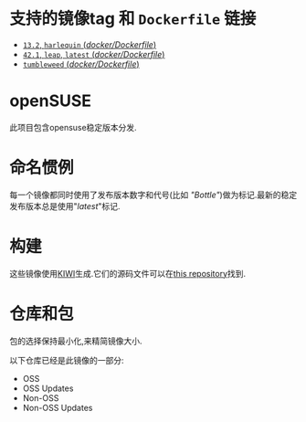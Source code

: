 # 支持的镜像tag 和 `Dockerfile` 链接

-	[`13.2`, `harlequin` (*docker/Dockerfile*)](https://github.com/openSUSE/docker-containers-build/blob/d9e75cd826dffd35984b8c7c9322494810b4e29c/docker/Dockerfile)
-	[`42.1`, `leap`, `latest` (*docker/Dockerfile*)](https://github.com/openSUSE/docker-containers-build/blob/da3cf11b9e96b61ffbe92de846e77075bc11e326/docker/Dockerfile)
-	[`tumbleweed` (*docker/Dockerfile*)](https://github.com/openSUSE/docker-containers-build/blob/be79ebd1a6640e08fae0e79c1511546da2b58bcd/docker/Dockerfile)

# openSUSE

此项目包含opensuse稳定版本分发.

# 命名惯例

每一个镜像都同时使用了发布版本数字和代号(比如 *"Bottle"*)做为标记.最新的稳定发布版本总是使用"*latest*"标记.

# 构建

这些镜像使用[KIWI](https://github.com/openSUSE/kiwi)生成.它们的源码文件可以在[this repository](https://github.com/openSUSE/docker-containers)找到.

# 仓库和包

包的选择保持最小化,来精简镜像大小.

以下仓库已经是此镜像的一部分:

-	OSS
-	OSS Updates
-	Non-OSS
-	Non-OSS Updates

